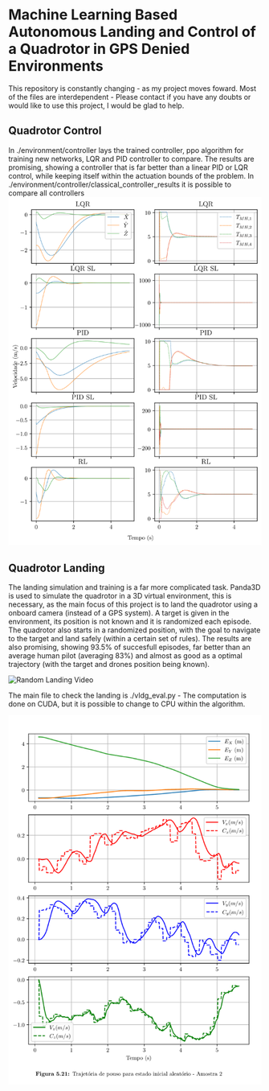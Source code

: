 # Machine Learning Based Autonomous Landing and Control of a Quadrotor in GPS Denied Environments

This repository is constantly changing - as my project moves foward. Most of the files are interdependent - Please contact if you have any doubts or would like to use this project, I would be glad to help.

## Quadrotor Control
In ./environment/controller lays the trained controller, ppo algorithm for training new networks, LQR and PID controller to compare. The results are promising, showing a controller that is far better than a linear PID or LQR control, while keeping itself within the actuation bounds of the problem. In ./environment/controller/classical_controller_results it is possible to compare all controllers 
<img src="environment/controller/classical_controller_results/1_same_start.png" width="700"/>

## Quadrotor Landing
The landing simulation and training is a far more complicated task. Panda3D is used to simulate the quadrotor in a 3D virtual environment, this is necessary, as the main focus of this project is to land the quadrotor using a onboard camera (instead of a GPS system). A target is given in the environment, its position is not known and it is randomized each episode. The quadrotor also starts in a randomized position, with the goal to navigate to the target and land safely (within a certain set of rules). The results are also promising, showing 93.5% of succesfull episodes, far better than an average human pilot (averaging 83%) and almost as good as a optimal trajectory (with the target and drones position being known).

![Random Landing Video](resultados/pouso_autonomo/landing.gif)

The main file to check the landing is ./vldg_eval.py - The computation is done on CUDA, but it is possible to change to CPU within the algorithm.

<img src="resultados/pouso_autonomo/pouso_amostra_1.png" width="700"/>
